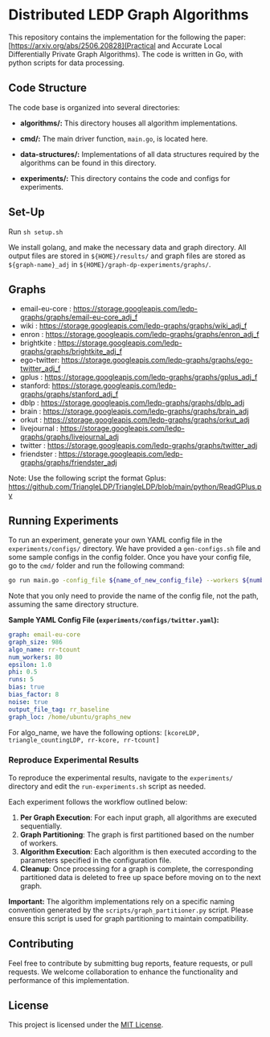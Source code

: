 # Distributed LEDP Graph Algorithms

This repository contains the implementation for the following the paper: [https://arxiv.org/abs/2506.20828](Practical and Accurate Local Differentially Private Graph Algorithms). The code is written in Go, with python scripts for data processing. 

## Code Structure

The code base is organized into several directories:

- **algorithms/:** This directory houses all algorithm implementations.

- **cmd/:** The main driver function, `main.go`, is located here.

- **data-structures/:** Implementations of all data structures required by the algorithms can be found in this directory.

- **experiments/:** This directory contains the code and configs for experiments.

## Set-Up

Run `sh setup.sh`

We install golang, and make the necessary data and graph directory. All output files are stored in `${HOME}/results/` and graph files are stored as `${graph-name}_adj` in `${HOME}/graph-dp-experiments/graphs/`.

## Graphs
- email-eu-core : https://storage.googleapis.com/ledp-graphs/graphs/email-eu-core_adj_f
- wiki : https://storage.googleapis.com/ledp-graphs/graphs/wiki_adj_f
- enron : https://storage.googleapis.com/ledp-graphs/graphs/enron_adj_f
- brightkite : https://storage.googleapis.com/ledp-graphs/graphs/brightkite_adj_f
- ego-twitter: https://storage.googleapis.com/ledp-graphs/graphs/ego-twitter_adj_f
- gplus : https://storage.googleapis.com/ledp-graphs/graphs/gplus_adj_f
- stanford: https://storage.googleapis.com/ledp-graphs/graphs/stanford_adj_f
- dblp : https://storage.googleapis.com/ledp-graphs/graphs/dblp_adj
- brain : https://storage.googleapis.com/ledp-graphs/graphs/brain_adj
- orkut : https://storage.googleapis.com/ledp-graphs/graphs/orkut_adj
- livejournal : https://storage.googleapis.com/ledp-graphs/graphs/livejournal_adj
- twitter : https://storage.googleapis.com/ledp-graphs/graphs/twitter_adj
- friendster : https://storage.googleapis.com/ledp-graphs/graphs/friendster_adj

Note: Use the following script the format Gplus: https://github.com/TriangleLDP/TriangleLDP/blob/main/python/ReadGPlus.py

## Running Experiments

To run an experiment, generate your own YAML config file in the `experiments/configs/` directory. We have provided a `gen-configs.sh` file and some sample configs in the config folder. Once you have your config file, go to the `cmd/` folder and run the following command:

```bash
go run main.go -config_file ${name_of_new_config_file} --workers ${number of workers}
```

Note that you only need to provide the name of the config file, not the path, assuming the same directory structure.


**Sample YAML Config File (`experiments/configs/twitter.yaml`):**

```yaml
graph: email-eu-core
graph_size: 986
algo_name: rr-tcount
num_workers: 80
epsilon: 1.0
phi: 0.5
runs: 5
bias: true
bias_factor: 8
noise: true
output_file_tag: rr_baseline
graph_loc: /home/ubuntu/graphs_new
```

For algo_name, we have the following options: `[kcoreLDP, triangle_countingLDP, rr-kcore, rr-tcount]`

### Reproduce Experimental Results

To reproduce the experimental results, navigate to the `experiments/` directory and edit the `run-experiments.sh` script as needed.

Each experiment follows the workflow outlined below:

1. **Per Graph Execution**: For each input graph, all algorithms are executed sequentially.
2. **Graph Partitioning**: The graph is first partitioned based on the number of workers.
3. **Algorithm Execution**: Each algorithm is then executed according to the parameters specified in the configuration file.
4. **Cleanup**: Once processing for a graph is complete, the corresponding partitioned data is deleted to free up space before moving on to the next graph.

**Important:** The algorithm implementations rely on a specific naming convention generated by the `scripts/graph_partitioner.py` script. Please ensure this script is used for graph partitioning to maintain compatibility.


## Contributing

Feel free to contribute by submitting bug reports, feature requests, or pull requests. We welcome collaboration to enhance the functionality and performance of this implementation.

## License

This project is licensed under the [MIT License](LICENSE).
